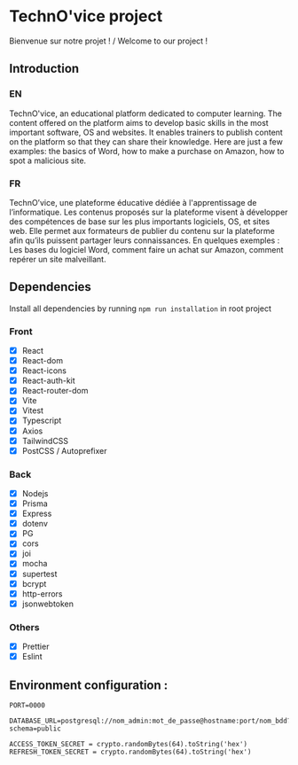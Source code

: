 # TechnO'vice project

Bienvenue sur notre projet ! / Welcome to our project !

## Introduction

### EN

TechnO'vice, an educational platform dedicated to computer learning. The content offered on the platform aims to develop basic skills in the most important software, OS and websites.
It enables trainers to publish content on the platform so that they can share their knowledge.
Here are just a few examples: the basics of Word, how to make a purchase on Amazon, how to spot a malicious site.

### FR

TechnO’vice, une plateforme éducative dédiée à l'apprentissage de l’informatique. Les contenus proposés sur la plateforme visent à développer des compétences de base sur les plus importants logiciels, OS, et sites web.
Elle permet aux formateurs de publier du contenu sur la plateforme afin qu’ils puissent partager leurs connaissances.
En quelques exemples : Les bases du logiciel Word, comment faire un achat sur Amazon, comment repérer un site malveillant.

## Dependencies

Install all dependencies by running `npm run installation` in root project

### Front

-   [x] React
-   [x] React-dom
-   [x] React-icons
-   [x] React-auth-kit
-   [x] React-router-dom
-   [x] Vite
-   [x] Vitest
-   [x] Typescript
-   [x] Axios
-   [x] TailwindCSS
-   [x] PostCSS / Autoprefixer

### Back

-   [x] Nodejs
-   [x] Prisma
-   [x] Express
-   [x] dotenv
-   [x] PG
-   [x] cors
-   [x] joi
-   [x] mocha
-   [x] supertest
-   [x] bcrypt
-   [x] http-errors
-   [x] jsonwebtoken

### Others

-   [x] Prettier
-   [x] Eslint

## Environment configuration :

```
PORT=0000

DATABASE_URL=postgresql://nom_admin:mot_de_passe@hostname:port/nom_bdd?schema=public

ACCESS_TOKEN_SECRET = crypto.randomBytes(64).toString('hex')
REFRESH_TOKEN_SECRET = crypto.randomBytes(64).toString('hex')

```
